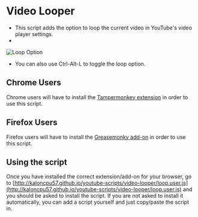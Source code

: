 # Video Looper
+ This script adds the option to loop the current video in YouTube's video player settings.
+ 
![Loop Option](http://kaloncpu57.github.io/youtube-scripts/video-looper/visualize.PNG)
+ You can also use Ctrl-Alt-L to toggle the loop option.

## Chrome Users
Chrome users will have to install the [Tampermonkey extension](https://chrome.google.com/webstore/detail/tampermonkey/dhdgffkkebhmkfjojejmpbldmpobfkfo?hl=en) in order to use this script.

## Firefox Users
Firefox users will have to install the [Greasemonky add-on](https://addons.mozilla.org/en-US/firefox/addon/greasemonkey/) in order to use this script.

## Using the script
Once you have installed the correct extension/add-on for your browser, go to [http://kaloncpu57.github.io/youtube-scripts/video-looper/loop.user.js](http://kaloncpu57.github.io/youtube-scripts/video-looper/loop.user.js) and you should be asked to install the script. If you are not asked to install it automatically, you can add a script yourself and just copy/paste the script in.
